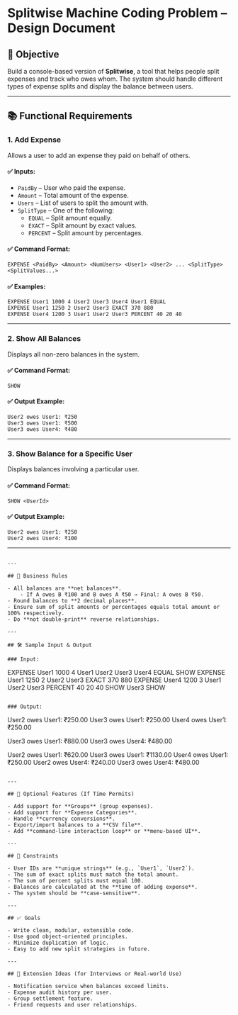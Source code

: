 
# Splitwise Machine Coding Problem – Design Document

## 🎯 Objective

Build a console-based version of **Splitwise**, a tool that helps people split expenses and track who owes whom. The system should handle different types of expense splits and display the balance between users.

---

## 📚 Functional Requirements

### 1. Add Expense

Allows a user to add an expense they paid on behalf of others.

#### ✅ Inputs:

- `PaidBy` – User who paid the expense.
- `Amount` – Total amount of the expense.
- `Users` – List of users to split the amount with.
- `SplitType` – One of the following:
    - `EQUAL` – Split amount equally.
    - `EXACT` – Split amount by exact values.
    - `PERCENT` – Split amount by percentages.

#### ✅ Command Format:

```
EXPENSE <PaidBy> <Amount> <NumUsers> <User1> <User2> ... <SplitType> <SplitValues...>
```

#### ✅ Examples:

```
EXPENSE User1 1000 4 User2 User3 User4 User1 EQUAL
EXPENSE User1 1250 2 User2 User3 EXACT 370 880
EXPENSE User4 1200 3 User1 User2 User3 PERCENT 40 20 40
```

---

### 2. Show All Balances

Displays all non-zero balances in the system.

#### ✅ Command Format:

```
SHOW
```

#### ✅ Output Example:

```
User2 owes User1: ₹250
User3 owes User1: ₹500
User3 owes User4: ₹480
```

---

### 3. Show Balance for a Specific User

Displays balances involving a particular user.

#### ✅ Command Format:

```
SHOW <UserId>
```

#### ✅ Output Example:

```
User2 owes User1: ₹250
User2 owes User4: ₹100
```

---

```

---

## 🧠 Business Rules

- All balances are **net balances**.
    - If A owes B ₹100 and B owes A ₹50 → Final: A owes B ₹50.
- Round balances to **2 decimal places**.
- Ensure sum of split amounts or percentages equals total amount or 100% respectively.
- Do **not double-print** reverse relationships.

---

## 🛠️ Sample Input & Output

### Input:

```
EXPENSE User1 1000 4 User1 User2 User3 User4 EQUAL
SHOW
EXPENSE User1 1250 2 User2 User3 EXACT 370 880
EXPENSE User4 1200 3 User1 User2 User3 PERCENT 40 20 40
SHOW User3
SHOW
```

### Output:

```
User2 owes User1: ₹250.00
User3 owes User1: ₹250.00
User4 owes User1: ₹250.00

User3 owes User1: ₹880.00
User3 owes User4: ₹480.00

User2 owes User1: ₹620.00
User3 owes User1: ₹1130.00
User4 owes User1: ₹250.00
User2 owes User4: ₹240.00
User3 owes User4: ₹480.00
```

---

## 📌 Optional Features (If Time Permits)

- Add support for **Groups** (group expenses).
- Add support for **Expense Categories**.
- Handle **currency conversions**.
- Export/import balances to a **CSV file**.
- Add **command-line interaction loop** or **menu-based UI**.

---

## 🚫 Constraints

- User IDs are **unique strings** (e.g., `User1`, `User2`).
- The sum of exact splits must match the total amount.
- The sum of percent splits must equal 100.
- Balances are calculated at the **time of adding expense**.
- The system should be **case-sensitive**.

---

## ✅ Goals

- Write clean, modular, extensible code.
- Use good object-oriented principles.
- Minimize duplication of logic.
- Easy to add new split strategies in future.

---

## 🚀 Extension Ideas (for Interviews or Real-world Use)

- Notification service when balances exceed limits.
- Expense audit history per user.
- Group settlement feature.
- Friend requests and user relationships.
